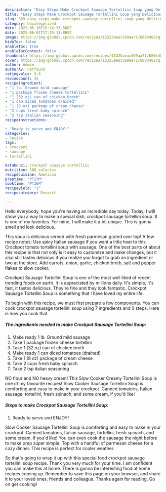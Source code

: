 ```yaml
---
description: "Easy Steps Make Crockpot Sausage Tortellini Soup yang Delicious"
title: "Easy Steps Make Crockpot Sausage Tortellini Soup yang Delicious"
slug: 369-easy-steps-make-crockpot-sausage-tortellini-soup-yang-delicious
category: Uncategorized
date: 2023-05-16T15:14:33.560Z
date: 2023-06-01T17:29:11.869Z
image: https://img-global.cpcdn.com/recipes/15325aeac599aa71/680x482cq70/crockpot-sausage-tortellini-soup-recipe-main-photo.jpg
hideToc: false
enableToc: true
enableTocContent: false
thumbnail: https://img-global.cpcdn.com/recipes/15325aeac599aa71/680x482cq70/crockpot-sausage-tortellini-soup-recipe-main-photo.jpg
cover: https://img-global.cpcdn.com/recipes/15325aeac599aa71/680x482cq70/crockpot-sausage-tortellini-soup-recipe-main-photo.jpg
author: Admin
authorAv: notfound
ratingvalue: 3.8
reviewcount: 15
recipeingredient:
- "1 lb. Ground mild sausage"
- "1 package frozen cheese tortellini"
- "1 (32 oz) can of chicken broth"
- "1 can diced tomatoes drained"
- "1 (8 oz) package of cream cheese"
- "2 cups fresh baby spinach"
- "2 tsp italian seasoning"
recipeinstructions:

- "Ready to serve and ENJOY!"
categories:
- Recipe
tags:
- crockpot
- sausage
- tortellini

katakunci: crockpot sausage tortellini 
nutrition: 188 calories
recipecuisine: American
preptime: "PT27M"
cooktime: "PT36M"
recipeyield: "1"
recipecategory: Dessert

---
```



Hello everybody, hope you're having an incredible day today. Today, I will show you a way to make a special dish, crockpot sausage tortellini soup. It is one of my favorites. For mine, I will make it a bit unique. This is gonna smell and look delicious.

This soup is delicious served with fresh parmesan grated over top! A few recipe notes: Use spicy Italian sausage if you want a little heat to this Crockpot tomato tortellini soup with sausage. One of the best parts of about this recipe is that not only is it easy to customize and make changes, but it also still tastes delicious if you realize you forgot to grab an ingredient or two at the store. Add carrots, onion, garlic, chicken broth, salt and pepper flakes to slow cooker.

Crockpot Sausage Tortellini Soup is one of the most well liked of recent trending foods on earth. It is appreciated by millions daily. It's simple, it's fast, it tastes delicious. They're fine and they look fantastic. Crockpot Sausage Tortellini Soup is something that I have loved my entire life.


To begin with this recipe, we must first prepare a few components. You can cook crockpot sausage tortellini soup using 7 ingredients and 0 steps. Here is how you cook that.

<!--inarticleads1-->

##### The ingredients needed to make Crockpot Sausage Tortellini Soup:

1. Make ready 1 lb. Ground mild sausage
1. Take 1 package frozen cheese tortellini
1. Take 1 (32 oz) can of chicken broth
1. Make ready 1 can diced tomatoes (drained)
1. Take 1 (8 oz) package of cream cheese
1. Take 2 cups fresh baby spinach
1. Take 2 tsp italian seasoning


NO flour and NO heavy cream! This Slow Cooker Creamy Tortellini Soup is one of my favourite recipes! Slow Cooker Sausage Tortellini Soup is comforting and easy to make in your crockpot. Canned tomatoes, Italian sausage, tortellini, fresh spinach, and some cream, if you&#39;d like! 

<!--inarticleads2-->

##### Steps to make Crockpot Sausage Tortellini Soup:


1. Ready to serve and ENJOY!

Slow Cooker Sausage Tortellini Soup is comforting and easy to make in your crockpot. Canned tomatoes, Italian sausage, tortellini, fresh spinach, and some cream, if you&#39;d like! You can even cook the sausage the night before to make prep super simple. Top with a handful of parmesan cheese for a cozy dinner. This recipe is perfect for cooler weather. 

So that's going to wrap it up with this special food crockpot sausage tortellini soup recipe. Thank you very much for your time. I am confident you can make this at home. There is gonna be interesting food at home recipes coming up. Remember to save this page on your browser, and share it to your loved ones, friends and colleague. Thanks again for reading. Go on get cooking!
